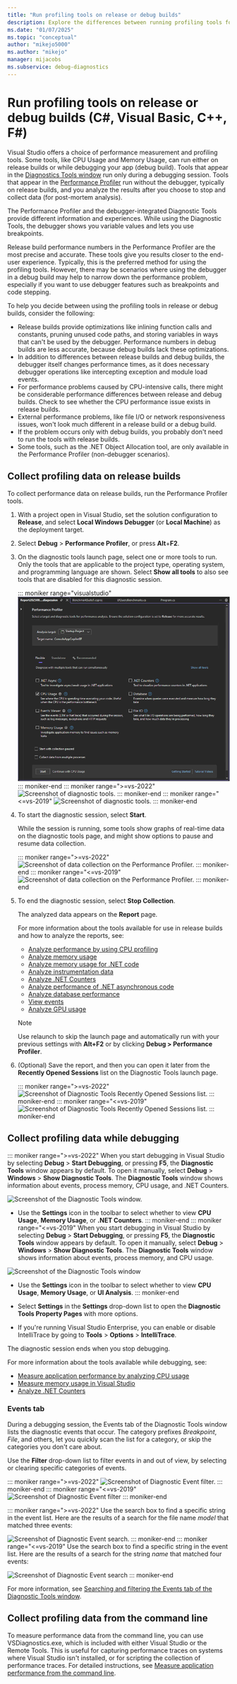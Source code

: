 ```yaml
---
title: "Run profiling tools on release or debug builds"
description: Explore the differences between running profiling tools for your applications in Visual Studio on release or debug builds.
ms.date: "01/07/2025"
ms.topic: "conceptual"
author: "mikejo5000"
ms.author: "mikejo"
manager: mijacobs
ms.subservice: debug-diagnostics
---
```

# Run profiling tools on release or debug builds (C#, Visual Basic, C++, F#)

Visual Studio offers a choice of performance measurement and profiling tools. Some tools, like CPU Usage and Memory Usage, can run either on release builds or while debugging your app (debug build). Tools that appear in the [Diagnostics Tools window](../profiling/profiling-feature-tour.md#measure-performance-while-debugging) run only during a debugging session. Tools that appear in the [Performance Profiler](../profiling/profiling-feature-tour.md#post_mortem) run without the debugger, typically on release builds, and you analyze the results after you choose to stop and collect data (for post-mortem analysis).

The Performance Profiler and the debugger-integrated Diagnostic Tools provide different information and experiences. While using the Diagnostic Tools, the debugger shows you variable values and lets you use breakpoints.

Release build performance numbers in the Performance Profiler are the most precise and accurate. These tools give you results closer to the end-user experience. Typically, this is the preferred method for using the profiling tools. However, there may be scenarios where using the debugger in a debug build may help to narrow down the performance problem, especially if you want to use debugger features such as breakpoints and code stepping.

To help you decide between using the profiling tools in release or debug builds, consider the following:

  - Release builds provide optimizations like inlining function calls and constants, pruning unused code paths, and storing variables in ways that can't be used by the debugger. Performance numbers in debug builds are less accurate, because debug builds lack these optimizations.
  - In addition to differences between release builds and debug builds, the debugger itself changes performance times, as it does necessary debugger operations like intercepting exception and module load events.
  - For performance problems caused by CPU-intensive calls, there might be considerable performance differences between release and debug builds. Check to see whether the CPU performance issue exists in release builds.
  - External performance problems, like file I/O or network responsiveness issues, won't look much different in a release build or a debug build.
  - If the problem occurs only with debug builds, you probably don't need to run the tools with release builds.
  - Some tools, such as the .NET Object Allocation tool, are only available in the Performance Profiler (non-debugger scenarios).

## Collect profiling data on release builds

To collect performance data on release builds, run the Performance Profiler tools.

1. With a project open in Visual Studio, set the solution configuration to **Release**, and select **Local Windows Debugger** (or **Local Machine**) as the deployment target.

1. Select **Debug** > **Performance Profiler**, or press **Alt**+**F2**.

1. On the diagnostic tools launch page, select one or more tools to run. Only the tools that are applicable to the project type, operating system, and programming language are shown. Select **Show all tools** to also see tools that are disabled for this diagnostic session.

   ::: moniker range="visualstudio"
   ![Screenshot of Performance Profiler.](../profiling/media/vs/prof-tour-performance-profiler.png "Performance Profiler")
   ::: moniker-end
   ::: moniker range=">=vs-2022"
   ![Screenshot of diagnostic tools.](../profiling/media/vs-2022/performance-profiler-summary-page.png "DIAG_SelectTool")
   ::: moniker-end
   ::: moniker range="<=vs-2019"
   ![Screenshot of diagnostic tools.](../profiling/media/diaghubsummarypage.png "DIAG_SelectTool")
   ::: moniker-end

1. To start the diagnostic session, select **Start**.

   While the session is running, some tools show graphs of real-time data on the diagnostic tools page, and might show options to pause and resume data collection.

   ::: moniker range=">=vs-2022"
   ![Screenshot of data collection on the Performance Profiler.](../profiling/media/vs-2022/performance-profiler-collect-data.png "Diag collect data")
   ::: moniker-end
   ::: moniker range="<=vs-2019"
   ![Screenshot of data collection on the Performance Profiler.](../profiling/media/diaghubcollectdata.png "Hub collect data")
   ::: moniker-end

1. To end the diagnostic session, select **Stop Collection**.

   The analyzed data appears on the **Report** page.

   For more information about the tools available for use in release builds and how to analyze the reports, see:

   - [Analyze performance by using CPU profiling](../profiling/cpu-usage.md)
   - [Analyze memory usage](../profiling/memory-usage-without-debugging2.md)
   - [Analyze memory usage for .NET code](../profiling/dotnet-alloc-tool.md)
   - [Analyze instrumentation data](../profiling/instrumentation.md)
   - [Analyze .NET Counters](../profiling/dotnet-counters-tool.md)
   - [Analyze performance of .NET asynchronous code](../profiling/analyze-async.md)
   - [Analyze database performance](../profiling/analyze-database.md)
   - [View events](../profiling/events-viewer.md)
   - [Analyze GPU usage](../profiling/gpu-usage.md)

   >[!NOTE]
   > Use relaunch to skip the launch page and automatically run with your previous settings with **Alt+F2** or by clicking **Debug > Performance Profiler**.

1. (Optional) Save the report, and then you can open it later from the **Recently Opened Sessions** list on the Diagnostic Tools launch page.

   ::: moniker range=">=vs-2022"
   ![Screenshot of Diagnostic Tools Recently Opened Sessions list.](../profiling/media/vs-2022/performance-profiler-open-existing-diagnostics-session.png "PDHUB_OpenExistingDiagSession")
   ::: moniker-end
   ::: moniker range="<=vs-2019"
   ![Screenshot of Diagnostic Tools Recently Opened Sessions list.](../profiling/media/diaghubopenexistingdiagsession.png "PDHUB_OpenExistingDiagSession")
   ::: moniker-end

## <a name="BKMK_Quick_start__Collect_diagnostic_data"></a> Collect profiling data while debugging

::: moniker range=">=vs-2022"
When you start debugging in Visual Studio by selecting **Debug** > **Start Debugging**, or pressing **F5**, the **Diagnostic Tools** window appears by default. To open it manually, select **Debug** > **Windows** > **Show Diagnostic Tools**. The **Diagnostic Tools** window shows information about events, process memory, CPU usage, and .NET Counters.

![Screenshot of the Diagnostic Tools window.](../profiling/media/vs-2022/diagnostic-tools-window.png "Diagnostic Tools Window")

- Use the **Settings** icon in the toolbar to select whether to view **CPU Usage**, **Memory Usage**, or **.NET Counters**.
::: moniker-end
::: moniker range="<=vs-2019"
When you start debugging in Visual Studio by selecting **Debug** > **Start Debugging**, or pressing **F5**, the **Diagnostic Tools** window appears by default. To open it manually, select **Debug** > **Windows** > **Show Diagnostic Tools**. The **Diagnostic Tools** window shows information about events, process memory, and CPU usage.

![Screenshot of the Diagnostic Tools window](../profiling/media/diagnostictoolswindow.png "Diagnostic Tools Window")

- Use the **Settings** icon in the toolbar to select whether to view **CPU Usage**, **Memory Usage**, or **UI Analysis**.
::: moniker-end

- Select **Settings** in the **Settings** drop-down list to open the **Diagnostic Tools Property Pages** with more options.

- If you're running Visual Studio Enterprise, you can enable or disable IntelliTrace by going to **Tools** > **Options** > **IntelliTrace**.

The diagnostic session ends when you stop debugging.

For more information about the tools available while debugging, see:

- [Measure application performance by analyzing CPU usage](../profiling/beginners-guide-to-performance-profiling.md)
- [Measure memory usage in Visual Studio](../profiling/memory-usage.md)
- [Analyze .NET Counters](../profiling/dotnet-counters-tool.md)

### Events tab

During a debugging session, the Events tab of the Diagnostic Tools window lists the diagnostic events that occur. The category prefixes *Breakpoint*, *File*, and others, let you quickly scan the list for a category, or skip the categories you don't care about.

Use the **Filter** drop-down list to filter events in and out of view, by selecting or clearing specific categories of events.

::: moniker range=">=vs-2022"
![Screenshot of Diagnostic Event filter.](../profiling/media/vs-2022/diagnostic-event-filter.png "Diagnostic Event Filter")
::: moniker-end
::: moniker range="<=vs-2019"
![Screenshot of Diagnostic Event filter](../profiling/media/diagnosticeventfilter.png "Diagnostic Event Filter")
::: moniker-end

::: moniker range=">=vs-2022"
Use the search box to find a specific string in the event list. Here are the results of a search for the file name *model* that matched three events:

![Screenshot of Diagnostic Event search.](../profiling/media/vs-2022/diagnostics-event-search.png "Diagnostic Event Search")
::: moniker-end
::: moniker range="<=vs-2019"
Use the search box to find a specific string in the event list. Here are the results of a search for the string *name* that matched four events:

![Screenshot of Diagnostic Event search](../profiling/media/diagnosticseventsearch.png "Diagnostic Event Search")
::: moniker-end

For more information, see [Searching and filtering the Events tab of the Diagnostic Tools window](https://devblogs.microsoft.com/devops/searching-and-filtering-the-events-tab-of-the-diagnostic-tools-window/).

## Collect profiling data from the command line

To measure performance data from the command line, you can use VSDiagnostics.exe, which is included with either Visual Studio or the Remote Tools. This is useful for capturing performance traces on systems where Visual Studio isn't installed, or for scripting the collection of performance traces. For detailed instructions, see [Measure application performance from the command line](../profiling/profile-apps-from-command-line.md).